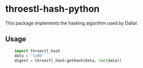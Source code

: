 # throestl-hash-python

This package implements the hashing algorithm used by Dallar.

## Usage

```python
    import throestl_hash
    data = '\x00'
    digest = throestl_hash.getHash(data, len(data))
```
